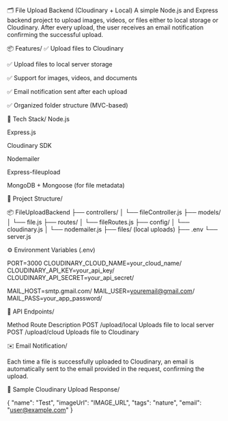 🗂️ File Upload Backend (Cloudinary + Local)
A simple Node.js and Express backend project to upload images, videos, or files either to local storage or Cloudinary. After every upload, the user receives an email notification confirming the successful upload.

📦 Features/
✅ Upload files to Cloudinary

✅ Upload files to local server storage

✅ Support for images, videos, and documents

✅ Email notification sent after each upload

✅ Organized folder structure (MVC-based)

🚀 Tech Stack/
Node.js

Express.js

Cloudinary SDK

Nodemailer

Express-fileupload

MongoDB + Mongoose (for file metadata)

📁 Project Structure/

📦 FileUploadBackend
├── controllers/
│   └── fileController.js
├── models/
│   └── file.js
├── routes/
│   └── fileRoutes.js
├── config/
│   └── cloudinary.js
│   └── nodemailer.js
├── files/ (local uploads)
├── .env
└── server.js

⚙️ Environment Variables (.env)

PORT=3000
CLOUDINARY_CLOUD_NAME=your_cloud_name/
CLOUDINARY_API_KEY=your_api_key/
CLOUDINARY_API_SECRET=your_api_secret/

MAIL_HOST=smtp.gmail.com/
MAIL_USER=youremail@gmail.com/
MAIL_PASS=your_app_password/

📮 API Endpoints/

Method	Route	        Description
POST	/upload/local	Uploads file to local server
POST	/upload/cloud	Uploads file to Cloudinary

✉️ Email Notification/

Each time a file is successfully uploaded to Cloudinary, an email is automatically sent to the email provided in the request, confirming the upload.

📸 Sample Cloudinary Upload Response/

{
  "name": "Test",
  "imageUrl": "IMAGE_URL",
  "tags": "nature",
  "email": "user@example.com"
}
